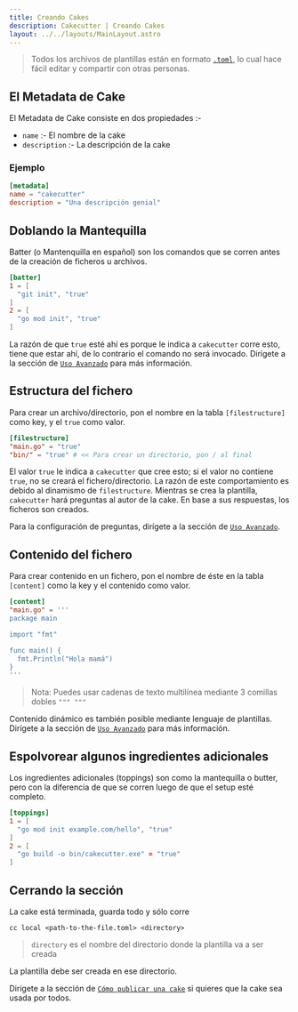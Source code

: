 ```yaml
---
title: Creando Cakes
description: Cakecutter | Creando Cakes
layout: ../../layouts/MainLayout.astro
---
```


> Todos los archivos de plantillas están en formato [`.toml`](https://toml.io/en/), lo cual hace fácil editar y compartir con otras personas.

## El Metadata de Cake

El Metadata de Cake consiste en dos propiedades :-

- `name` :- El nombre de la cake
- `description` :- La descripción de la cake

### Ejemplo

```toml
[metadata]
name = "cakecutter"
description = "Una descripción genial"
```

## Doblando la Mantequilla

Batter (o Mantenquilla en español) son los comandos que se corren antes de la creación de ficheros u archivos.

```toml
[batter]
1 = [
  "git init", "true"
]
2 = [
  "go mod init", "true"
]
```
La razón de que `true` esté ahí es porque le indica a `cakecutter` corre esto, tiene que estar ahí, de lo contrario el comando no será invocado.
Dirígete a la sección de [`Uso Avanzado`](/es/advanced-usage) para más información.

## Estructura del fichero

Para crear un archivo/directorio, pon el nombre en la tabla `[filestructure]` como key, y el `true` como valor.

```toml
[filestructure]
"main.go" = "true"
"bin/" = "true" # << Para crear un directorio, pon / al final
```

El valor `true` le indica a `cakecutter` que cree esto; si el valor no contiene `true`, no se creará el fichero/directorio.
La razón de este comportamiento es debido al dinamismo de `filestructure`. Mientras se crea la plantilla, `cakecutter` hará preguntas al autor de la cake. En base a sus respuestas, los ficheros son creados.

Para la configuración de preguntas, dirígete a la sección de [`Uso Avanzado`](/es/advanced-usage).

## Contenido del fichero

Para crear contenido en un fichero, pon el nombre de éste en la tabla `[content]` como la key y el contenido como valor.

```toml
[content]
"main.go" = '''
package main

import "fmt"

func main() {
  fmt.Println("Hola mamá")
}
'''
```

> Nota: Puedes usar cadenas de texto multilínea mediante 3 comillas dobles `""" """`

Contenido dinámico es también posible mediante lenguaje de plantillas. Dirígete a la sección de [`Uso Avanzado`]('/es/advanced-usage') para más información.

## Espolvorear algunos ingredientes adicionales

Los ingredientes adicionales (toppings) son como la mantequilla o butter, pero con la diferencia de que se corren luego de que el setup esté completo.


```toml
[toppings]
1 = [
  "go mod init example.com/hello", "true"
]
2 = [
  "go build -o bin/cakecutter.exe" = "true"
]
```

## Cerrando la sección

La cake está terminada, guarda todo y sólo corre

```
cc local <path-to-the-file.toml> <directory>
```

> `directory` es el nombre del directorio donde la plantilla va a ser creada

La plantilla debe ser creada en ese directorio.<br>

Dirígete a la sección de [`Cómo publicar una cake`](/es/publishing-cakes) si quieres que la cake sea usada por todos.
